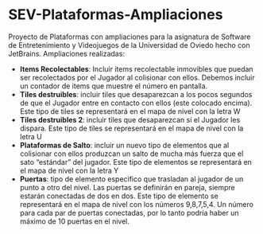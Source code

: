 # SEV-Plataformas-Ampliaciones
Proyecto de Plataformas con ampliaciones para la asignatura de Software de Entretenimiento y Videojuegos de la Universidad de Oviedo hecho con JetBrains.
Ampliaciones realizadas:
 * **Items Recolectables**: Incluir items recolectable inmovibles que puedan ser recolectados por el Jugador al colisionar con ellos. Debemos incluir un contador de items que muestre el número en pantalla.
 * **Tiles destruibles**: incluir tiles que desaparezcan a los pocos segundos de que el Jugador entre en contacto con ellos (este colocado encima). Este tipo de tiles se representará en el mapa de nivel con la letra W
 * **Tiles destruibles 2**: incluir tiles que desaparezcan sí el Jugador les dispara. Este tipo de tiles se representará en el mapa de nivel con la letra U
 * **Plataformas de Salto**: incluir un nuevo tipo de elementos que al colisionar con ellos produzcan un salto de mucha más fuerza que el sato “estándar” del jugador. Este tipo de elementos se representará en el mapa de nivel con la letra Y
 * **Puertas**: tipo de elemento especifico que trasladan al jugador de un punto a otro del nivel. Las puertas se definirán en pareja, siempre estarán conectadas de dos en dos. Este tipo de elemento se representará en el mapa de nivel con los números 9,8,7,5,4. Un número para cada par de puertas conectadas, por lo tanto podría haber un máximo de 10 puertas en el nivel.

